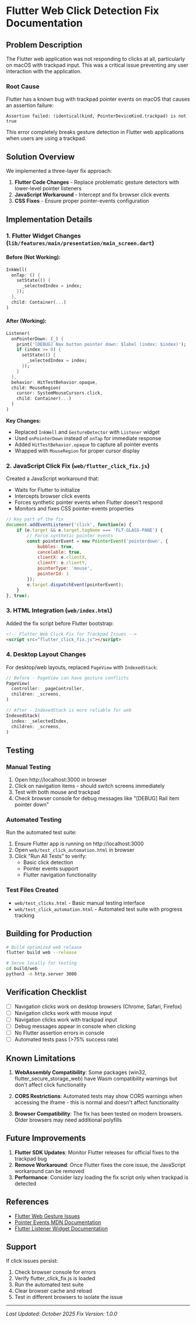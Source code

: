 # Flutter Web Click Detection Fix Documentation

## Problem Description

The Flutter web application was not responding to clicks at all, particularly on macOS with trackpad input. This was a critical issue preventing any user interaction with the application.

### Root Cause

Flutter has a known bug with trackpad pointer events on macOS that causes an assertion failure:
```
Assertion failed: !identical(kind, PointerDeviceKind.trackpad) is not true
```

This error completely breaks gesture detection in Flutter web applications when users are using a trackpad.

## Solution Overview

We implemented a three-layer fix approach:

1. **Flutter Code Changes** - Replace problematic gesture detectors with lower-level pointer listeners
2. **JavaScript Workaround** - Intercept and fix browser click events
3. **CSS Fixes** - Ensure proper pointer-events configuration

## Implementation Details

### 1. Flutter Widget Changes (`lib/features/main/presentation/main_screen.dart`)

#### Before (Not Working):
```dart
InkWell(
  onTap: () {
    setState(() {
      _selectedIndex = index;
    });
  },
  child: Container(...)
)
```

#### After (Working):
```dart
Listener(
  onPointerDown: (_) {
    print('[DEBUG] Nav button pointer down: $label (index: $index)');
    if (index >= 0) {
      setState(() {
        _selectedIndex = index;
      });
    }
  },
  behavior: HitTestBehavior.opaque,
  child: MouseRegion(
    cursor: SystemMouseCursors.click,
    child: Container(...)
  )
)
```

**Key Changes:**
- Replaced `InkWell` and `GestureDetector` with `Listener` widget
- Used `onPointerDown` instead of `onTap` for immediate response
- Added `HitTestBehavior.opaque` to capture all pointer events
- Wrapped with `MouseRegion` for proper cursor display

### 2. JavaScript Click Fix (`web/flutter_click_fix.js`)

Created a JavaScript workaround that:
- Waits for Flutter to initialize
- Intercepts browser click events
- Forces synthetic pointer events when Flutter doesn't respond
- Monitors and fixes CSS pointer-events properties

```javascript
// Key part of the fix
document.addEventListener('click', function(e) {
    if (e.target && e.target.tagName === 'FLT-GLASS-PANE') {
        // Force synthetic pointer events
        const pointerEvent = new PointerEvent('pointerdown', {
            bubbles: true,
            cancelable: true,
            clientX: e.clientX,
            clientY: e.clientY,
            pointerType: 'mouse',
            pointerId: 1
        });
        e.target.dispatchEvent(pointerEvent);
    }
}, true);
```

### 3. HTML Integration (`web/index.html`)

Added the fix script before Flutter bootstrap:
```html
<!-- Flutter Web Click Fix for Trackpad Issues -->
<script src="flutter_click_fix.js"></script>
```

### 4. Desktop Layout Changes

For desktop/web layouts, replaced `PageView` with `IndexedStack`:

```dart
// Before - PageView can have gesture conflicts
PageView(
  controller: _pageController,
  children: _screens,
)

// After - IndexedStack is more reliable for web
IndexedStack(
  index: _selectedIndex,
  children: _screens,
)
```

## Testing

### Manual Testing
1. Open http://localhost:3000 in browser
2. Click on navigation items - should switch screens immediately
3. Test with both mouse and trackpad
4. Check browser console for debug messages like "[DEBUG] Rail item pointer down"

### Automated Testing
Run the automated test suite:
1. Ensure Flutter app is running on http://localhost:3000
2. Open `web/test_click_automation.html` in browser
3. Click "Run All Tests" to verify:
   - Basic click detection
   - Pointer events support
   - Flutter navigation functionality

### Test Files Created
- `web/test_clicks.html` - Basic manual testing interface
- `web/test_click_automation.html` - Automated test suite with progress tracking

## Building for Production

```bash
# Build optimized web release
flutter build web --release

# Serve locally for testing
cd build/web
python3 -m http.server 3000
```

## Verification Checklist

- [ ] Navigation clicks work on desktop browsers (Chrome, Safari, Firefox)
- [ ] Navigation clicks work with mouse input
- [ ] Navigation clicks work with trackpad input
- [ ] Debug messages appear in console when clicking
- [ ] No Flutter assertion errors in console
- [ ] Automated tests pass (>75% success rate)

## Known Limitations

1. **WebAssembly Compatibility**: Some packages (win32, flutter_secure_storage_web) have Wasm compatibility warnings but don't affect click functionality

2. **CORS Restrictions**: Automated tests may show CORS warnings when accessing the iframe - this is normal and doesn't affect functionality

3. **Browser Compatibility**: The fix has been tested on modern browsers. Older browsers may need additional polyfills

## Future Improvements

1. **Flutter SDK Updates**: Monitor Flutter releases for official fixes to the trackpad bug
2. **Remove Workaround**: Once Flutter fixes the core issue, the JavaScript workaround can be removed
3. **Performance**: Consider lazy loading the fix script only when trackpad is detected

## References

- [Flutter Web Gesture Issues](https://github.com/flutter/flutter/issues)
- [Pointer Events MDN Documentation](https://developer.mozilla.org/en-US/docs/Web/API/Pointer_events)
- [Flutter Listener Widget Documentation](https://api.flutter.dev/flutter/widgets/Listener-class.html)

## Support

If click issues persist:
1. Check browser console for errors
2. Verify flutter_click_fix.js is loaded
3. Run the automated test suite
4. Clear browser cache and reload
5. Test in different browsers to isolate the issue

---

*Last Updated: October 2025*
*Fix Version: 1.0.0*